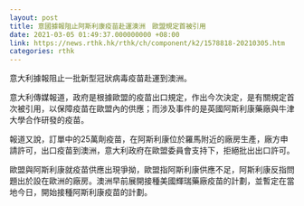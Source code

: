 ```yaml
---
layout: post
title: 意國據報阻止阿斯利康疫苗赴運澳洲　歐盟規定首被引用
date: 2021-03-05 01:49:37.000000000 +08:00
link: https://news.rthk.hk/rthk/ch/component/k2/1578818-20210305.htm
categories: rthk
---
```


意大利據報阻止一批新型冠狀病毒疫苗赴運到澳洲。

意大利傳媒報道，政府是根據歐盟的疫苗出口規定，作出今次決定，是有關規定首次被引用，以保障疫苗在歐盟內的供應；而涉及事件的是英國阿斯利康藥廠與牛津大學合作研發的疫苗。

報道又說，訂單中的25萬劑疫苗，在阿斯利康位於羅馬附近的廠房生產，廠方申請許可，出口疫苗到澳洲，意大利政府在歐盟委員會支持下，拒絕批出出口許可。

歐盟與阿斯利康就疫苗供應出現爭拗，歐盟指阿斯利康供應不足，阿斯利康反指問題出於設在歐洲的廠房。澳洲早前展開接種美國輝瑞藥廠疫苗的計劃，並暫定在當地今日，開始接種阿斯利康疫苗的計劃。
